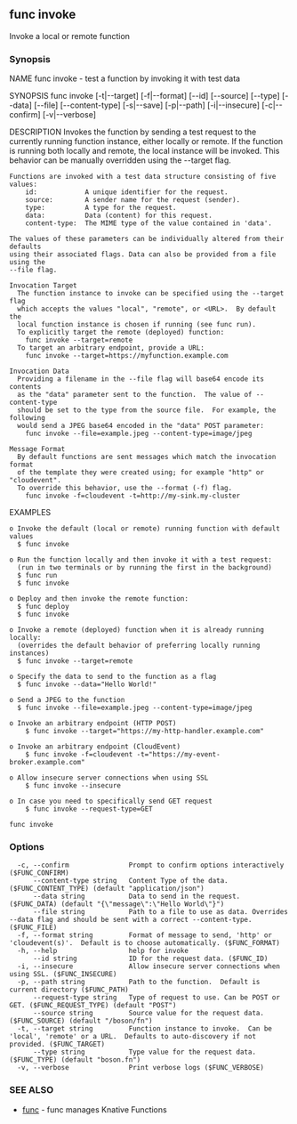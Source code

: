 ## func invoke

Invoke a local or remote function

### Synopsis


NAME
	func invoke - test a function by invoking it with test data

SYNOPSIS
	func invoke [-t|--target] [-f|--format]
	             [--id] [--source] [--type] [--data] [--file] [--content-type]
	             [-s|--save] [-p|--path] [-i|--insecure] [-c|--confirm] [-v|--verbose]

DESCRIPTION
	Invokes the function by sending a test request to the currently running
	function instance, either locally or remote.  If the function is running
	both locally and remote, the local instance will be invoked.  This behavior
	can be manually overridden using the --target flag.

	Functions are invoked with a test data structure consisting of five values:
		id:            A unique identifier for the request.
		source:        A sender name for the request (sender).
		type:          A type for the request.
		data:          Data (content) for this request.
		content-type:  The MIME type of the value contained in 'data'.

	The values of these parameters can be individually altered from their defaults
	using their associated flags. Data can also be provided from a file using the
	--file flag.

	Invocation Target
	  The function instance to invoke can be specified using the --target flag
	  which accepts the values "local", "remote", or <URL>.  By default the
	  local function instance is chosen if running (see func run).
	  To explicitly target the remote (deployed) function:
	    func invoke --target=remote
	  To target an arbitrary endpoint, provide a URL:
	    func invoke --target=https://myfunction.example.com

	Invocation Data
	  Providing a filename in the --file flag will base64 encode its contents
	  as the "data" parameter sent to the function.  The value of --content-type
	  should be set to the type from the source file.  For example, the following
	  would send a JPEG base64 encoded in the "data" POST parameter:
	    func invoke --file=example.jpeg --content-type=image/jpeg

	Message Format
	  By default functions are sent messages which match the invocation format
	  of the template they were created using; for example "http" or "cloudevent".
	  To override this behavior, use the --format (-f) flag.
	    func invoke -f=cloudevent -t=http://my-sink.my-cluster

EXAMPLES

	o Invoke the default (local or remote) running function with default values
	  $ func invoke

	o Run the function locally and then invoke it with a test request:
	  (run in two terminals or by running the first in the background)
	  $ func run
	  $ func invoke

	o Deploy and then invoke the remote function:
	  $ func deploy
	  $ func invoke

	o Invoke a remote (deployed) function when it is already running locally:
	  (overrides the default behavior of preferring locally running instances)
	  $ func invoke --target=remote

	o Specify the data to send to the function as a flag
	  $ func invoke --data="Hello World!"

	o Send a JPEG to the function
	  $ func invoke --file=example.jpeg --content-type=image/jpeg

	o Invoke an arbitrary endpoint (HTTP POST)
		$ func invoke --target="https://my-http-handler.example.com"

	o Invoke an arbitrary endpoint (CloudEvent)
		$ func invoke -f=cloudevent -t="https://my-event-broker.example.com"

	o Allow insecure server connections when using SSL
		$ func invoke --insecure

	o In case you need to specifically send GET request
		$ func invoke --request-type=GET


```
func invoke
```

### Options

```
  -c, --confirm               Prompt to confirm options interactively ($FUNC_CONFIRM)
      --content-type string   Content Type of the data. ($FUNC_CONTENT_TYPE) (default "application/json")
      --data string           Data to send in the request. ($FUNC_DATA) (default "{\"message\":\"Hello World\"}")
      --file string           Path to a file to use as data. Overrides --data flag and should be sent with a correct --content-type. ($FUNC_FILE)
  -f, --format string         Format of message to send, 'http' or 'cloudevent(s)'.  Default is to choose automatically. ($FUNC_FORMAT)
  -h, --help                  help for invoke
      --id string             ID for the request data. ($FUNC_ID)
  -i, --insecure              Allow insecure server connections when using SSL. ($FUNC_INSECURE)
  -p, --path string           Path to the function.  Default is current directory ($FUNC_PATH)
      --request-type string   Type of request to use. Can be POST or GET. ($FUNC_REQUEST_TYPE) (default "POST")
      --source string         Source value for the request data. ($FUNC_SOURCE) (default "/boson/fn")
  -t, --target string         Function instance to invoke.  Can be 'local', 'remote' or a URL.  Defaults to auto-discovery if not provided. ($FUNC_TARGET)
      --type string           Type value for the request data. ($FUNC_TYPE) (default "boson.fn")
  -v, --verbose               Print verbose logs ($FUNC_VERBOSE)
```

### SEE ALSO

* [func](func.md)	 - func manages Knative Functions

